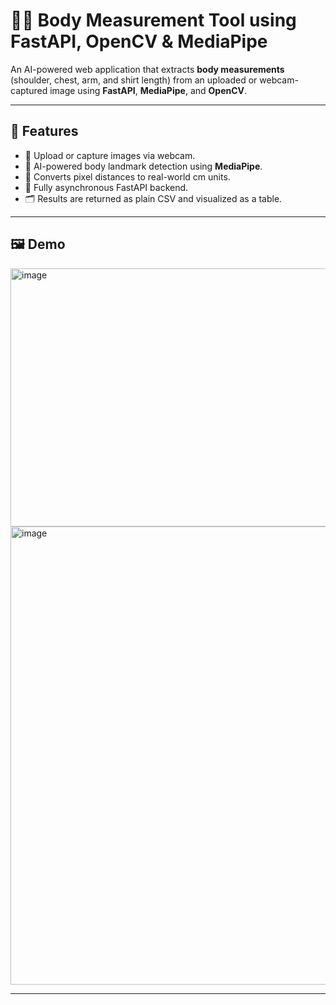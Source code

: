 # 🧍‍♂️ Body Measurement Tool using FastAPI, OpenCV & MediaPipe

An AI-powered web application that extracts **body measurements** (shoulder, chest, arm, and shirt length) from an uploaded or webcam-captured image using **FastAPI**, **MediaPipe**, and **OpenCV**.



---

## 🚀 Features

- 📸 Upload or capture images via webcam.
- 🤖 AI-powered body landmark detection using **MediaPipe**.
- 🧮 Converts pixel distances to real-world cm units.
- 🔁 Fully asynchronous FastAPI backend.
- 🗂️ Results are returned as plain CSV and visualized as a table.

---

## 🖼️ Demo

<img width="759" height="413" alt="image" src="https://github.com/user-attachments/assets/4b084ac9-0664-4d4a-9232-d68031e2b409" />

<img width="740" height="733" alt="image" src="https://github.com/user-attachments/assets/60f6e7de-4453-4d14-b9e2-1bc6a30cf762" />

---

